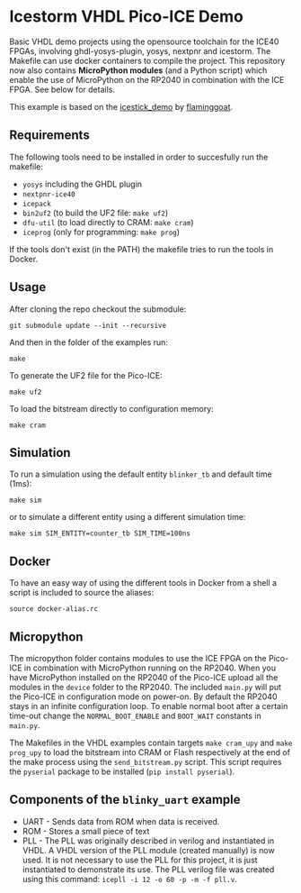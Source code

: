 # Icestorm VHDL Pico-ICE Demo
Basic VHDL demo projects using the opensource toolchain for the ICE40 FPGAs, involving ghdl-yosys-plugin, yosys, nextpnr and icestorm.
The Makefile can use docker containers to compile the project.
This repository now also contains **MicroPython modules** (and a Python script) which enable the use of MicroPython on the RP2040 in combination with the ICE FPGA. See below for details.

This example is based on the [icestick_demo](https://github.com/flaminggoat/icestick_demo) by [flaminggoat](https://github.com/flaminggoat).

## Requirements

The following tools need to be installed in order to succesfully run the makefile:
* `yosys` including the GHDL plugin
* `nextpnr-ice40`
* `icepack`
* `bin2uf2` (to build the UF2 file: `make uf2`)
* `dfu-util` (to load directly to CRAM: `make cram`)
* `iceprog` (only for programming: `make prog`)

If the tools don't exist (in the PATH) the makefile tries to run the tools in Docker.

## Usage

After cloning the repo checkout the submodule:
```shell
git submodule update --init --recursive
```

And then in the folder of the examples run:
```shell
make
```

To generate the UF2 file for the Pico-ICE:
```shell
make uf2
```

To load the bitstream directly to configuration memory:
```shell
make cram
```

## Simulation

To run a simulation using the default entity `blinker_tb` and default time (1ms):
```shell
make sim
```
or to simulate a different entity using a different simulation time:
```shell
make sim SIM_ENTITY=counter_tb SIM_TIME=100ns
```

## Docker

To have an easy way of using the different tools in Docker from a shell a script is included to source the aliases:
```shell
source docker-alias.rc
```

## Micropython

The micropython folder contains modules to use the ICE FPGA on the Pico-ICE in combination with MicroPython running on the RP2040. When you have MicroPython installed on the RP2040 of the Pico-ICE upload all the modules in the `device` folder to the RP2040. The included `main.py` will put the Pico-ICE in configuration mode on power-on. By default the RP2040 stays in an infinite configuration loop. To enable normal boot after a certain time-out change the `NORMAL_BOOT_ENABLE` and `BOOT_WAIT` constants in `main.py`. 

The Makefiles in the VHDL examples contain targets `make cram_upy` and `make prog_upy` to load the bitstream into CRAM or Flash respectively at the end of the make process using the `send_bitstream.py` script. This script requires the `pyserial` package to be installed (`pip install pyserial`).

## Components of the `blinky_uart` example
 * UART - Sends data from ROM when data is received.
 * ROM - Stores a small piece of text
 * PLL - The PLL was originally described in verilog and instantiated in VHDL. A VHDL version of the PLL module (created manually) is now used. It is not necessary to use the PLL for this project, it is just instantiated to demonstrate its use. The PLL verilog file was created using this command: `icepll -i 12 -o 60 -p -m -f pll.v`.